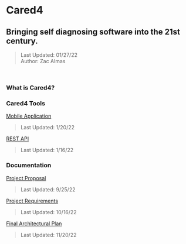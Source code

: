 # Cared4
## Bringing self diagnosing software into the 21st century.
> Last Updated: 01/27/22 </br>
> Author: Zac Almas
</br>

### What is Cared4?

### Cared4 Tools
[Mobile Application](https://github.com/ThatGhostToast/Cared4_Mobile)
> Last Updated: 1/20/22

[REST API](https://github.com/ThatGhostToast/Cared4_REST_API)
> Last Updated: 1/16/22

### Documentation
[Project Proposal](https://docs.google.com/document/d/1PCRSNxgnRMQx6O9c5rn3vWLHWnhXd8fL/edit?usp=sharing&ouid=111282101982849658780&rtpof=true&sd=true)
> Last Updated: 9/25/22

[Project Requirements](https://docs.google.com/document/d/12k9tgigCFK_S2zMtpn7-Xyv91c6Ylvoy/edit?usp=sharing&ouid=111282101982849658780&rtpof=true&sd=true)
> Last Updated: 10/16/22

[Final Architectural Plan](https://docs.google.com/document/d/1IQppowQewAcO1jUgUVfZ4z6mOIELrbFh/edit?usp=sharing&ouid=111282101982849658780&rtpof=true&sd=true)
> Last Updated: 11/20/22
